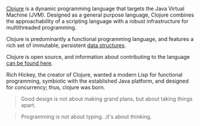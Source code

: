 [Clojure](http://clojure.org/) is a dynamic programming language that targets the Java Virtual Machine (JVM). Designed as a general purpose language, Clojure combines the approachability of a scripting language with a robust infrastructure for multithreaded programming.

Clojure is predominantly a functional programming language, and features a rich set of immutable, persistent [data structures](http://clojure.org/data_structures).

Clojure is open source, and information about contributing to the language [can be found here](http://clojure.org/contributing).

Rich Hickey, the creator of Clojure, wanted a modern Lisp for functional programming, symbiotic with the established Java platform, and designed for concurrency; thus, clojure was born. 

> Good design is not about making grand plans, but about taking things apart.

> Programming is not about typing...it's about thinking.
